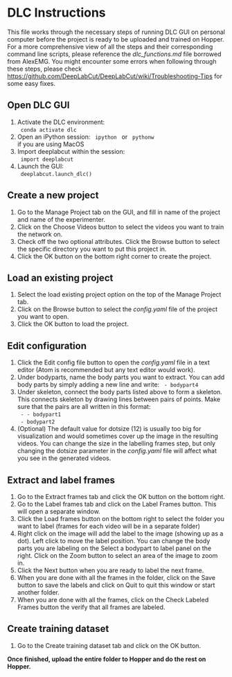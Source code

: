 # DLC Instructions

This file works through the necessary steps of running DLC GUI on personal computer before the project is ready to be uploaded and trained on Hopper. For a more comprehensive view of all the steps and their corresponding command line scripts, please reference the *dlc_functions.md* file borrowed from AlexEMG.
You might encounter some errors when following through these steps, please check https://github.com/DeepLabCut/DeepLabCut/wiki/Troubleshooting-Tips for some easy fixes.

## Open DLC GUI
1) Activate the DLC environment:  
<code> conda activate dlc </code>
2) Open an iPython session: 
<code> ipython </code> or
<code> pythonw </code> if you are using MacOS
3) Import deeplabcut within the session:  
<code> import deeplabcut </code>
4) Launch the GUI:  
<code> deeplabcut.launch_dlc() </code>

## Create a new project
1) Go to the Manage Project tab on the GUI, and fill in name of the project and name of the experimenter.
2) Click on the Choose Videos button to select the videos you want to train the network on.
3) Check off the two optional attributes. Click the Browse button to select the specific directory you want to put this project in.
4) Click the OK button on the bottom right corner to create the project.

## Load an existing project
1) Select the load existing project option on the top of the Manage Project tab.
2) Click on the Browse button to select the *config.yaml* file of the project you want to open.
3) Click the OK button to load the project.

## Edit configuration
1) Click the Edit config file button to open the *config.yaml* file in a text editor (Atom is recommended but any text editor would work).
2) Under bodyparts, name the body parts you want to extract. You can add body parts by simply adding a new line and write:
<code> - bodypart4 </code>
3) Under skeleton, connect the body parts listed above to form a skeleton. This connects skeleton by drawing lines between pairs of points. Make sure that the pairs are all written in this format:  
<code> - - bodypart1 </code>  
<code>   - bodypart2 </code>  
4) (Optional) The default value for dotsize (12) is usually too big for visualization and would sometimes cover up the image in the resulting videos. You can change the size in the labelling frames step, but only changing the dotsize parameter in the *config.yaml* file will affect what you see in the generated videos.

## Extract and label frames
1) Go to the Extract frames tab and click the OK button on the bottom right.
2) Go to the Label frames tab and click on the Label Frames button. This will open a separate window.
3) Click the Load frames button on the bottom right to select the folder you want to label (frames for each video will be in a separate folder)
4) Right click on the image will add the label to the image (showing up as a dot). Left click to move the label position. You can change the body parts you are labeling on the Select a bodypart to label panel on the right. Click on the Zoom button to select an area of the image to zoom in.
5) Click the Next button when you are ready to label the next frame.
6) When you are done with all the frames in the folder, click on the Save button to save the labels and click on Quit to quit this window or start another folder.
7) When you are done with all the frames, click on the Check Labeled Frames button the verify that all frames are labeled.

## Create training dataset
1) Go to the Create training dataset tab and click on the OK button.

**Once finished, upload the entire folder to Hopper and do the rest on Hopper.**
